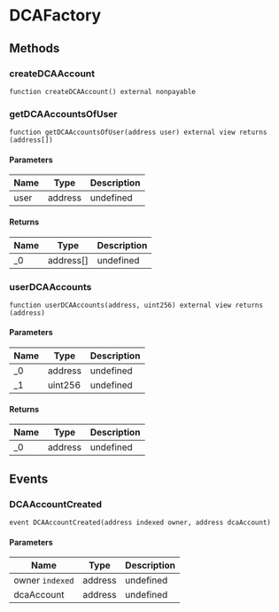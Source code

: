 # DCAFactory









## Methods

### createDCAAccount

```solidity
function createDCAAccount() external nonpayable
```






### getDCAAccountsOfUser

```solidity
function getDCAAccountsOfUser(address user) external view returns (address[])
```





#### Parameters

| Name | Type | Description |
|---|---|---|
| user | address | undefined |

#### Returns

| Name | Type | Description |
|---|---|---|
| _0 | address[] | undefined |

### userDCAAccounts

```solidity
function userDCAAccounts(address, uint256) external view returns (address)
```





#### Parameters

| Name | Type | Description |
|---|---|---|
| _0 | address | undefined |
| _1 | uint256 | undefined |

#### Returns

| Name | Type | Description |
|---|---|---|
| _0 | address | undefined |



## Events

### DCAAccountCreated

```solidity
event DCAAccountCreated(address indexed owner, address dcaAccount)
```





#### Parameters

| Name | Type | Description |
|---|---|---|
| owner `indexed` | address | undefined |
| dcaAccount  | address | undefined |



